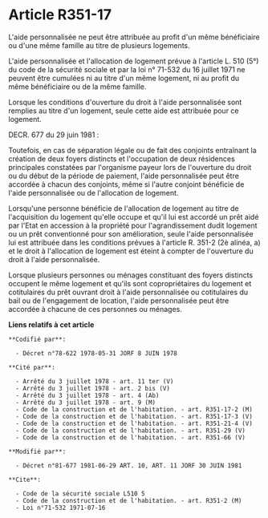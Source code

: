 # Article R351-17

L'aide personnalisée ne peut être attribuée au profit d'un même bénéficiaire ou d'une même famille au titre de plusieurs
logements.

L'aide personnalisée et l'allocation de logement prévue à l'article L. 510 (5°) du code de la sécurité sociale et par la loi
n° 71-532 du 16 juillet 1971 ne peuvent être cumulées ni au titre d'un même logement, ni au profit du même bénéficiaire ou de
la même famille.

Lorsque les conditions d'ouverture du droit à l'aide personnalisée sont remplies au titre d'un logement, seule cette aide est
attribuée pour ce logement.

DECR. 677 du 29 juin 1981 :

Toutefois, en cas de séparation légale ou de fait des conjoints entraînant la création de deux foyers distincts et
l'occupation de deux résidences principales constatées par l'organisme payeur lors de l'ouverture du droit ou du début de la
période de paiement, l'aide personnalisée peut être accordée à chacun des conjoints, même si l'autre conjoint bénéficie de
l'aide personnalisée ou de l'allocation de logement.

Lorsqu'une personne bénéficie de l'allocation de logement au titre de l'acquisition du logement qu'elle occupe et qu'il lui
est accordé un prêt aidé par l'Etat en accession à la propriété pour l'agrandissement dudit logement ou un prêt conventionné
pour son amélioration, seule l'aide personnalisée lui est attribuée dans les conditions prévues à l'article R. 351-2 (2è
alinéa, a) et le droit à l'allocation de logement est éteint à compter de l'ouverture du droit à l'aide personnalisée.

Lorsque plusieurs personnes ou ménages constituant des foyers distincts occupent le même logement et qu'ils sont
copropriétaires du logement et cotitulaires du prêt ouvrant droit à l'aide personnalisée ou cotitulaires du bail ou de
l'engagement de location, l'aide personnalisée peut être accordée à chacune de ces personnes ou ménages.

**Liens relatifs à cet article**

	**Codifié par**:

	  - Décret n°78-622 1978-05-31 JORF 8 JUIN 1978

	**Cité par**:

	  - Arrêté du 3 juillet 1978 - art. 11 ter (V)
	  - Arrêté du 3 juillet 1978 - art. 2 bis (V)
	  - Arrêté du 3 juillet 1978 - art. 4 (Ab)
	  - Arrêté du 3 juillet 1978 - art. 9 (M)
	  - Code de la construction et de l'habitation. - art. R351-17-2 (M)
	  - Code de la construction et de l'habitation. - art. R351-17-3 (V)
	  - Code de la construction et de l'habitation. - art. R351-21-4 (V)
	  - Code de la construction et de l'habitation. - art. R351-29 (V)
	  - Code de la construction et de l'habitation. - art. R351-66 (V)

	**Modifié par**:

	  - Décret n°81-677 1981-06-29 ART. 10, ART. 11 JORF 30 JUIN 1981

	**Cite**:

	  - Code de la sécurité sociale L510 5
	  - Code de la construction et de l'habitation. - art. R351-2 (M)
	  - Loi n°71-532 1971-07-16
